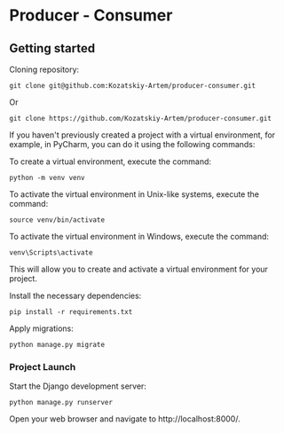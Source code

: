 # Producer - Consumer

## Getting started

Cloning repository:
```
git clone git@github.com:Kozatskiy-Artem/producer-consumer.git
```
Or
```
git clone https://github.com/Kozatskiy-Artem/producer-consumer.git
```

If you haven't previously created a project with a virtual environment, for example, in PyCharm, you can do it using the following commands:

To create a virtual environment, execute the command:
```
python -m venv venv
```

To activate the virtual environment in Unix-like systems, execute the command:
```
source venv/bin/activate
```

To activate the virtual environment in Windows, execute the command:
```
venv\Scripts\activate
```
This will allow you to create and activate a virtual environment for your project.

Install the necessary dependencies:
```
pip install -r requirements.txt
```

Apply migrations:
```
python manage.py migrate
```

### Project Launch

Start the Django development server:
```
python manage.py runserver
```

Open your web browser and navigate to http://localhost:8000/.

